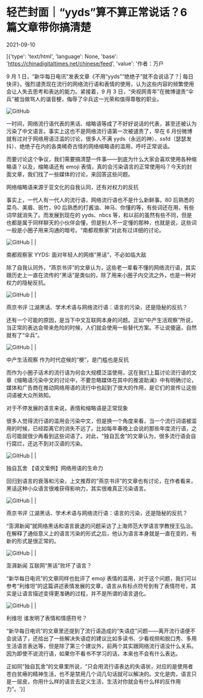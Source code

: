 # 轻芒封面｜“yyds”算不算正常说话？6 篇文章带你搞清楚

2021-09-10

[{'type': 'text/html', 'language': None, 'base': 'https://chinadigitaltimes.net/chinese/feed', 'value': '作者：万户

9 月 1 日，“新华每日电讯”发表文章《不用“yyds”“绝绝子”就不会说话了？| 每日快评》，强烈谴责现在流行的网络流行语和表情的使用，认为这些内容的频繁使用会让人失去思考和表达的能力。紧接着，9 月 3 日，“央视网青年”在微博谴责“伞兵”被当做骂人的谐音梗，侮辱了伞兵这一光荣和值得尊敬的职业。

![GitHub](https://s3.amazonaws.com/revue/items/images/010/997/440/mail/_3F_3F_3F_3F_20210909192854.png)

一时间，网络流行语代表的黑话、缩略语等成了不好好说话的代表，甚至还被认为污染了中文语言。事实上这也不是网络流行语第一次被谴责了，早在 6 月份微博就有过对于网络用语泛滥的讨论，很多人不满 yyds（永远的神）、ssfd（瑟瑟发抖）、绝绝子在内的各类稀奇古怪的网络缩略语的滥用，呼吁正常说话。

而要讨论这个争议，我们需要搞清楚一件事——到底为什么大家会喜欢使用各种缩略语？以及，缩略语还有 emoji 表情，真的会污染语言的正常使用吗？今天的封面文章，我们找了一些媒体的讨论，来回答这些问题。

网络缩略语来源于亚文化的自我认同，还有对权力的反抗

事实上，一代人有一代人的流行语，网络流行语也不是什么新鲜事。80 后熟悉的菜鸟、美眉、斑竹，90 后熟悉的打酱油、神马、你懂的等，有些词还在用，有些词早就消失了。而发展到现在的 yyds、nbcs 等，和以前的虽然有些不同，但是也都是属于同样聊天的小伙伴会懂，但是别人不一定懂的那种，也就是说，这些词一般是小圈子用来沟通的暗号。“南都观察家”对此有过详细的讨论。

![GitHub](https://s3.amazonaws.com/revue/items/images/010/997/458/mail/01.png?1631206897) | |

南都观察家 YYDS: 面对年轻人的网络“黑话”，不必如临大敌

除了自我认同外，“燕京书评”的文章认为，这些老一辈看不懂的网络流行语，其实跟历史上一直在流传的“黑话”是类似的，除了用来小圈子内交流之外，也是一种对权力的隐秘反抗。

![GitHub](https://s3.amazonaws.com/revue/items/images/010/997/487/mail/02.png?1631206930) | |

燕京书评 江湖黑话、学术术语与网络流行语：语言的污染，还是隐秘的反抗？

还有一个可能的原因，是当下中文互联网本身的问题。正如“中产生活观察”所说，当正常的表达会带来危险的时候，人们就会使用一些替代方案。不让说傻逼，自然就有了“伞兵”。

![GitHub](https://s3.amazonaws.com/revue/items/images/010/997/492/mail/03.png?1631206954) | |

中产生活观察 作为时代症候的“梗”，是门槛也是反抗

而作为小圈子话术的流行语为何会大规模泛滥使用，这在我们上篇讨论流行语的文章《缩略语污染中文的讨论中，不要忽略媒体在其中的推波助澜》中有明确讨论，媒体和广告商在推动网络用语的流行中也起到了很大的作用，是它们的宣传让这些词语被大众所熟知。

对于不停发展的语言来说，表情和缩略语是正常现象

很多人觉得流行语的滥用会污染中文，但是换一个角度来看，当一个流行词语被滥用的时候，已经距离它的消失不远了。比如每年春晚上会说的那些年度流行语，之后可能就很少再看到这些词语了。对此，“独自瓦舍”的文章认为，很多流行语会自行腐烂，还达不到对汉语的污染。

![GitHub](https://s3.amazonaws.com/revue/items/images/010/997/503/mail/04.png?1631206987) | |

独自瓦舍 【语文案例】网络用语的生命力

回归到语言的衰落和污染，上文推荐的“燕京书评”的文章也有讨论，在作者看来，黑话这种小众语言很难获得影响力，其实很难真正污染语言。

![GitHub](https://s3.amazonaws.com/revue/items/images/010/997/508/mail/05.png?1631207007) | |

燕京书评 江湖黑话、学术术语与网络流行语：语言的污染，还是隐秘的反抗？

“澎湃新闻”就网络黑话和语言衰退的问题采访了上海师范大学语言学教授王弘治。在解释了通俗意义上的语言污染的形式之后，他认为语言本身就是一直在变的，有新的形式是很正常的。

![GitHub](https://s3.amazonaws.com/revue/items/images/010/997/516/mail/06.png?1631207033) | |

澎湃新闻 互联网“黑话”败坏了语言？

“新华每日电讯”的文章同样也批评了 emoji 表情的滥用，对于这个问题，我们可以参考“利维坦”的这篇讲述表情发展的文章，语言从有标点符号到有了表情符号，其实是让语言描述变得更准确的过程，并不是所谓的语言退化。

![GitHub](https://s3.amazonaws.com/revue/items/images/010/997/525/mail/07.png?1631207055) | |

利维坦 谁发明了表情和情感符号？

“新华每日电讯”的文章里还提到了流行语造成的“失语症”问题——离开流行语便不会说话了，还给出了一些解决失语症的建议比如多读书、少看视频和脱口秀、多用生活语言表达等，但是除了第三个建议外，前两个其实跟网络流行语没什么关系。因为即使不说流行语，如果你不看书不学习的话，本来也不会有什么表达。

正如同“独自瓦舍”的文章里所说，“只会用流行语表达的失语状，对应的是使用者苍白贫瘠的精神生活，也不是禁用几个词几句话就可以解决的。文化是肉，语言只是一层皮，你用什么样的语言去定义生活，生活对你就会有什么样的反作用力”。'}]